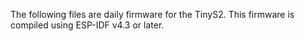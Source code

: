The following files are daily firmware for the TinyS2. This firmware is compiled
using ESP-IDF v4.3 or later.
